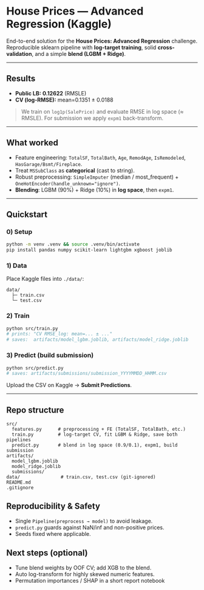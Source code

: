 # House Prices — Advanced Regression (Kaggle)

End-to-end solution for the **House Prices: Advanced Regression** challenge.  
Reproducible sklearn pipeline with **log-target training**, solid **cross-validation**, and a simple **blend (LGBM + Ridge)**.

---

## Results
- **Public LB:** **0.12622** (RMSLE)
- **CV (log-RMSE):** mean=0.1351 ± 0.0188

> We train on `log1p(SalePrice)` and evaluate RMSE in log space (≈ RMSLE). For submission we apply `expm1` back-transform.

---

## What worked
- Feature engineering: `TotalSF`, `TotalBath`, `Age`, `RemodAge`, `IsRemodeled`, `HasGarage/Bsmt/Fireplace`.
- Treat `MSSubClass` as **categorical** (cast to string).
- Robust preprocessing: `SimpleImputer` (median / most_frequent) + `OneHotEncoder(handle_unknown="ignore")`.
- **Blending**: LGBM (90%) + Ridge (10%) in **log space**, then `expm1`.

---

## Quickstart

### 0) Setup
~~~bash
python -m venv .venv && source .venv/bin/activate
pip install pandas numpy scikit-learn lightgbm xgboost joblib
~~~

### 1) Data
Place Kaggle files into `./data/`:
~~~
data/
  ├─ train.csv
  └─ test.csv
~~~

### 2) Train
~~~bash
python src/train.py
# prints: "CV RMSE_log: mean=... ± ..."
# saves:  artifacts/model_lgbm.joblib, artifacts/model_ridge.joblib
~~~

### 3) Predict (build submission)
~~~bash
python src/predict.py
# saves: artifacts/submissions/submission_YYYYMMDD_HHMM.csv
~~~

Upload the CSV on Kaggle → **Submit Predictions**.

---

## Repo structure
~~~
src/
  features.py      # preprocessing + FE (TotalSF, TotalBath, etc.)
  train.py         # log-target CV, fit LGBM & Ridge, save both pipelines
  predict.py       # blend in log space (0.9/0.1), expm1, build submission
artifacts/
  model_lgbm.joblib
  model_ridge.joblib
  submissions/
data/               # train.csv, test.csv (git-ignored)
README.md
.gitignore
~~~

## Reproducibility & Safety
- Single `Pipeline(preprocess → model)` to avoid leakage.
- `predict.py` guards against NaN/inf and non-positive prices.
- Seeds fixed where applicable.

## Next steps (optional)
- Tune blend weights by OOF CV; add XGB to the blend.
- Auto log-transform for highly skewed numeric features.
- Permutation importances / SHAP in a short report notebook
